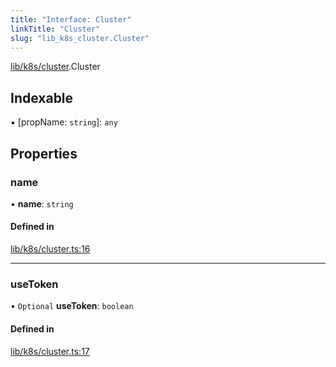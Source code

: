 ```yaml
---
title: "Interface: Cluster"
linkTitle: "Cluster"
slug: "lib_k8s_cluster.Cluster"
---
```


[lib/k8s/cluster](../modules/lib_k8s_cluster.md).Cluster

## Indexable

▪ [propName: `string`]: `any`

## Properties

### name

• **name**: `string`

#### Defined in

[lib/k8s/cluster.ts:16](https://github.com/kinvolk/headlamp/blob/2fb68817/frontend/src/lib/k8s/cluster.ts#L16)

___

### useToken

• `Optional` **useToken**: `boolean`

#### Defined in

[lib/k8s/cluster.ts:17](https://github.com/kinvolk/headlamp/blob/2fb68817/frontend/src/lib/k8s/cluster.ts#L17)
